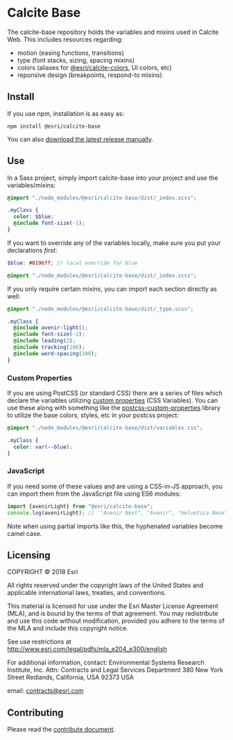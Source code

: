 # Calcite Base

The calcite-base repository holds the variables and mixins used in Calcite Web. This includes resources regarding:

- motion (easing functions, transitions)
- type (font stacks, sizing, spacing mixins)
- colors (aliases for [@esri/calcite-colors](https://github.com/Esri/calcite-colors), UI colors, etc)
- reponsive design (breakpoints, respond-to mixins)

## Install

If you use npm, installation is as easy as:

```
npm install @esri/calcite-base
```

You can also [download the latest release manually](https://github.com/Esri/calcite-colors/releases).

## Use

In a Sass project, simply import calcite-base into your project and use the variables/mixins:

```scss
@import "./node_modules/@esri/calcite-base/dist/_index.scss";

.myClass {
  color: $blue;
  @include font-size(-1);
}
```

If you want to override any of the variables locally, make sure you put your declarations _first_:

```scss
$blue: #0196ff; // local override for blue

@import "./node_modules/@esri/calcite-base/dist/_index.scss";
```

If you only require certain mixins, you can import each section directly as well:

```scss
@import "./node_modules/@esri/calcite-base/dist/_type.scss";

.myClass {
  @include avenir-light();
  @include font-size(-1);
  @include leading(2);
  @include tracking(166);
  @include word-spacing(200);
}
```

### Custom Properties

If you are using PostCSS (or standard CSS) there are a series of files which declare the variables utilizing [custom properties](https://developer.mozilla.org/en-US/docs/Web/CSS/Using_CSS_custom_properties) (CSS Variables). You can use these along with something like the [postcss-custom-properties](https://github.com/postcss/postcss-custom-properties) library to utilize the base colors, styles, etc in your postcss project:

```css
@import "./node_modules/@esri/calcite-base/dist/variables.css";

.myClass {
  color: var(--blue);
}
```

### JavaScript

If you need some of these values and are using a CSS-in-JS approach, you can import them from the JavaScript file using ES6 modules:

```js
import {avenirLight} from "@esri/calcite-base";
console.log(avenirLight); // '"Avenir Next", "Avenir", "Helvetica Neue", sans-serif'
```

Note when using partial imports like this, the hyphenated variables become camel case.

## Licensing

COPYRIGHT © 2018 Esri

All rights reserved under the copyright laws of the United States
and applicable international laws, treaties, and conventions.

This material is licensed for use under the Esri Master License
Agreement (MLA), and is bound by the terms of that agreement.
You may redistribute and use this code without modification,
provided you adhere to the terms of the MLA and include this
copyright notice.

See use restrictions at http://www.esri.com/legal/pdfs/mla_e204_e300/english

For additional information, contact:
Environmental Systems Research Institute, Inc.
Attn: Contracts and Legal Services Department
380 New York Street
Redlands, California, USA 92373
USA

email: contracts@esri.com

## Contributing

Please read the [contribute document](CONTRIBUTING.md).
